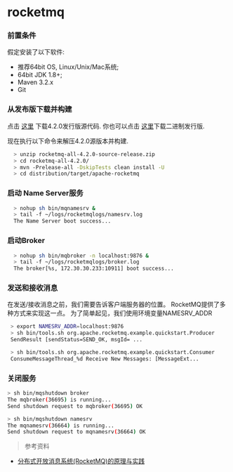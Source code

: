 # rocketmq

### 前置条件
假定安装了以下软件:

- 推荐64bit OS, Linux/Unix/Mac系统;
- 64bit JDK 1.8+;
- Maven 3.2.x
- Git


### 从发布版下载并构建
点击 [这里](https://www.apache.org/dyn/closer.cgi?path=rocketmq/4.2.0/rocketmq-all-4.2.0-source-release.zip) 下载4.2.0发行版源代码. 你也可以点击 [这里](http://rocketmq.apache.org/release_notes/release-notes-4.2.0/)下载二进制发行版.

现在执行以下命令来解压4.2.0源版本并构建.
~~~bash
  > unzip rocketmq-all-4.2.0-source-release.zip
  > cd rocketmq-all-4.2.0/
  > mvn -Prelease-all -DskipTests clean install -U
  > cd distribution/target/apache-rocketmq
~~~ 
### 启动 Name Server服务
~~~bash
  > nohup sh bin/mqnamesrv &
  > tail -f ~/logs/rocketmqlogs/namesrv.log
  The Name Server boot success...
~~~
### 启动Broker
~~~bash
  > nohup sh bin/mqbroker -n localhost:9876 &
  > tail -f ~/logs/rocketmqlogs/broker.log 
  The broker[%s, 172.30.30.233:10911] boot success...
~~~ 
###  发送和接收消息
在发送/接收消息之前，我们需要告诉客户端服务器的位置。 RocketMQ提供了多种方式来实现这一点。 为了简单起见，我们使用环境变量NAMESRV_ADDR
~~~bash
 > export NAMESRV_ADDR=localhost:9876
 > sh bin/tools.sh org.apache.rocketmq.example.quickstart.Producer
 SendResult [sendStatus=SEND_OK, msgId= ...

 > sh bin/tools.sh org.apache.rocketmq.example.quickstart.Consumer
 ConsumeMessageThread_%d Receive New Messages: [MessageExt...
 ~~~
### 关闭服务
~~~bash
> sh bin/mqshutdown broker
The mqbroker(36695) is running...
Send shutdown request to mqbroker(36695) OK

> sh bin/mqshutdown namesrv
The mqnamesrv(36664) is running...
Send shutdown request to mqnamesrv(36664) OK
~~~

>参考资料

- [分布式开放消息系统(RocketMQ)的原理与实践](https://www.jianshu.com/p/453c6e7ff81c)

